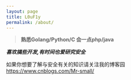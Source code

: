 ```yaml
---
layout: page
title: L0uF1y
permalink: /about/
---
```


>**熟悉Golang/Python/C 会一点php/java**


***喜欢搞些开发,有时间也爱研究安全***

如果你想要了解与安全有关的知识请关注我的博客园<https://www.cnblogs.com/Mr-small/>
